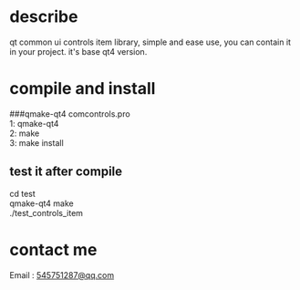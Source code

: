 # describe
qt common ui controls item library, simple and ease use, you can contain it in your project.  it's base qt4 version.
  
  
# compile and install  

###qmake-qt4 comcontrols.pro  
1: qmake-qt4   
2: make    
3: make install    
 

## test it after compile
cd test   
qmake-qt4
make   
./test_controls_item   
  

# contact me
Email  :  <545751287@qq.com> 
